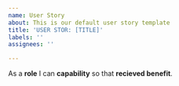 ```yaml
---
name: User Story
about: This is our default user story template
title: 'USER STOR: [TITLE]'
labels: ''
assignees: ''

---
```


As a **role** I can **capability** so that **recieved benefit**.
